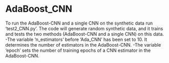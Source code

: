 # AdaBoost_CNN

To run the AdaBoost-CNN and a single CNN on the synthetic data run ‘test2_CNN.py’. The code will generate random synthetic data, and it trains and tests the two methods (AdaBoost-CNN and a single CNN) on this data.
-The variable ‘n_estimators’ before ‘Ada_CNN’ has been set to 10. It determines the number of estimators in the AdaBoost-CNN.
-The variable ‘epoch’ sets the number of training epochs of a CNN estimator in the AdaBoost-CNN.
